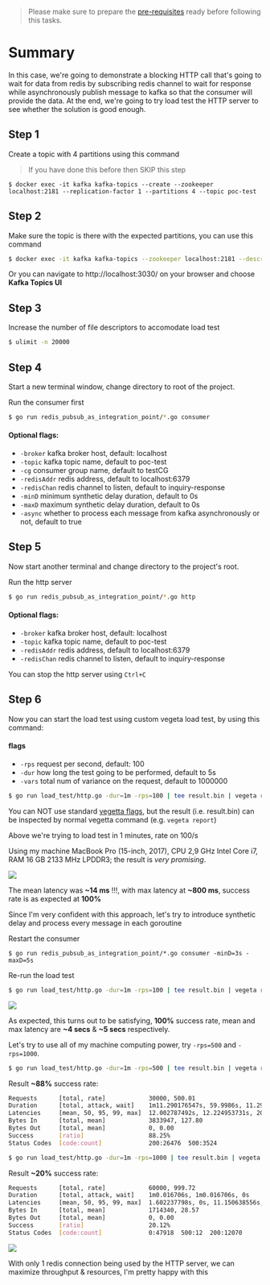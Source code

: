> Please make sure to prepare the [pre-requisites](../README.md) ready before following this tasks.

# Summary

In this case, we're going to demonstrate a blocking HTTP call that's going to wait for data from redis by subscribing redis channel to wait for response while asynchronously publish message to kafka so that the consumer will provide the data. At the end, we're going to try load test the HTTP server to see whether the solution is good enough.

## Step 1

Create a topic with 4 partitions using this command

> If you have done this before then SKIP this step

```shell
$ docker exec -it kafka kafka-topics --create --zookeeper localhost:2181 --replication-factor 1 --partitions 4 --topic poc-test
```

## Step 2

Make sure the topic is there with the expected partitions, you can use this command

```bash
$ docker exec -it kafka kafka-topics --zookeeper localhost:2181 --describe --topic poc-test
```

Or you can navigate to http://localhost:3030/ on your browser and choose **Kafka Topics UI**

## Step 3

Increase the number of file descriptors to accomodate load test

```bash
$ ulimit -n 20000
```

## Step 4

Start a new terminal window, change directory to root of the project.

Run the consumer first

```bash
$ go run redis_pubsub_as_integration_point/*.go consumer
```

#### Optional flags:

- `-broker` kafka broker host, default: localhost
- `-topic` kafka topic name, default to poc-test
- `-cg` consumer group name, default to testCG
- `-redisAddr` redis address, default to localhost:6379
- `-redisChan` redis channel to listen, default to inquiry-response
- `-minD` minimum synthetic delay duration, default to 0s
- `-maxD` maximum synthetic delay duration, default to 0s
- `-async` whether to process each message from kafka asynchronously or not, default to true

## Step 5

Now start another terminal and change directory to the project's root.

Run the http server

```bash
$ go run redis_pubsub_as_integration_point/*.go http
```

#### Optional flags:

- `-broker` kafka broker host, default: localhost
- `-topic` kafka topic name, default to poc-test
- `-redisAddr` redis address, default to localhost:6379
- `-redisChan` redis channel to listen, default to inquiry-response

You can stop the http server using `Ctrl+C`

## Step 6

Now you can start the load test using custom vegeta load test, by using this command:

#### flags

- `-rps` request per second, default: 100
- `-dur` how long the test going to be performed, default to 5s
- `-vars` total num of variance on the request, default to 1000000

```bash
$ go run load_test/http.go -dur=1m -rps=100 | tee result.bin | vegeta report
```

You can NOT use standard [vegetta flags](https://github.com/tsenart/vegeta#usage-manual), but the result (i.e. result.bin) can be inspected by normal vegetta command (e.g. `vegeta report`)

Above we're trying to load test in 1 minutes, rate on 100/s

Using my machine MacBook Pro (15-inch, 2017), CPU 2,9 GHz Intel Core i7, RAM 16 GB 2133 MHz LPDDR3; the result is *very promising*.

![](https://media.giphy.com/media/3o8doOlGO3pjQa5h28/giphy.gif)

The mean latency was **~14 ms** !!!, with max latency at **~800 ms**, success rate is as expected at **100%**

Since I'm very confident with this approach, let's try to introduce synthetic delay and process every message in each goroutine

Restart the consumer

```base
$ go run redis_pubsub_as_integration_point/*.go consumer -minD=3s -maxD=5s
```

Re-run the load test

```bash
$ go run load_test/http.go -dur=1m -rps=100 | tee result.bin | vegeta report
```

![](https://media.giphy.com/media/BkcRn3t709cdi/giphy.gif)

As expected, this turns out to be satisfying, **100%** success rate, mean and max latency are **~4 secs** & **~5 secs** respectively.

Let's try to use all of my machine computing power, try `-rps=500` and `-rps=1000`.

```bash
$ go run load_test/http.go -dur=1m -rps=500 | tee result.bin | vegeta report
```

Result **~88%** success rate:
```bash
Requests      [total, rate]            30000, 500.01
Duration      [total, attack, wait]    1m11.290176547s, 59.9986s, 11.291576547s
Latencies     [mean, 50, 95, 99, max]  12.002787492s, 12.224953731s, 20.625309665s, 20.751974404s, 20.799554682s
Bytes In      [total, mean]            3833947, 127.80
Bytes Out     [total, mean]            0, 0.00
Success       [ratio]                  88.25%
Status Codes  [code:count]             200:26476  500:3524
```

```bash
$ go run load_test/http.go -dur=1m -rps=1000 | tee result.bin | vegeta report
```

Result **~20%** success rate:
```bash
Requests      [total, rate]            60000, 999.72
Duration      [total, attack, wait]    1m0.016706s, 1m0.016706s, 0s
Latencies     [mean, 50, 95, 99, max]  1.602237798s, 0s, 11.150638556s, 12.78156674s, 28.499800629s
Bytes In      [total, mean]            1714340, 28.57
Bytes Out     [total, mean]            0, 0.00
Success       [ratio]                  20.12%
Status Codes  [code:count]             0:47918  500:12  200:12070
```

![](https://media.giphy.com/media/lSoncLXrbUaRO/giphy.gif)

With only 1 redis connection being used by the HTTP server, we can maximize throughput & resources, I'm pretty happy with this